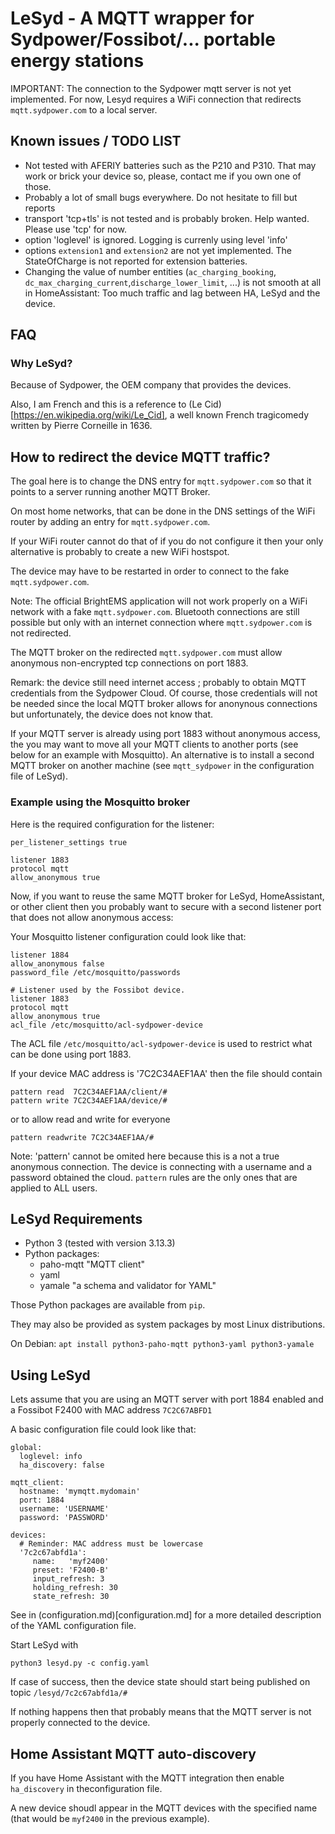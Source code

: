 # LeSyd - A MQTT wrapper for Sydpower/Fossibot/... portable energy stations

IMPORTANT: The connection to the Sydpower mqtt server is not yet implemented. For now, Lesyd requires a WiFi connection that redirects `mqtt.sydpower.com`  to a local server.

## Known issues / TODO LIST

- Not tested with AFERIY batteries such as the P210 and P310. That may work or brick your device so, please, contact me if you own one of those.
- Probably a lot of small bugs everywhere. Do not hesitate to fill but reports
- transport 'tcp+tls' is not tested and is probably broken. Help wanted. Please use 'tcp' for now.
- option 'loglevel' is ignored. Logging is currenly using level 'info'
- options `extension1` and `extension2` are not yet implemented. The StateOfCharge is not reported for extension batteries.
- Changing the value of number entities (`ac_charging_booking`, `dc_max_charging_current`,`discharge_lower_limit`, ...) is not smooth at all in HomeAssistant: Too much traffic and lag between HA, LeSyd and the device.

## FAQ

### Why LeSyd?

Because of Sydpower, the OEM company that provides the devices.

Also, I am French and this is a reference to (Le Cid)[https://en.wikipedia.org/wiki/Le_Cid], a well known French tragicomedy written by Pierre Corneille in 1636.


## How to redirect the device MQTT traffic?

The goal here is to change the DNS entry for `mqtt.sydpower.com` so that it points to a server running another MQTT Broker.

On most home networks, that can be done in the DNS settings of the WiFi router by adding an entry for `mqtt.sydpower.com`.

If your WiFi router cannot do that of if you do not configure it then your only alternative is probably to create a new WiFi hostspot.

The device may have to be restarted in order to connect to the fake `mqtt.sydpower.com`.

Note: The official BrightEMS application will not work properly on a WiFi network with a fake `mqtt.sydpower.com`. Bluetooth connections are still possible but only with an internet connection where `mqtt.sydpower.com` is not redirected.

The MQTT broker on the redirected `mqtt.sydpower.com` must allow anonymous non-encrypted tcp connections on port 1883.

Remark: the device still need internet access ; probably to obtain MQTT credentials from the Sydpower Cloud. Of course, those credentials will not be needed since the local MQTT broker allows for anonynous connections but unfortunately, the device does not know that.   

If your MQTT server is already using port 1883 without anonymous access, the you may want to move all your MQTT clients to another ports (see below for an example with Mosquitto). An alternative is to install a second MQTT broker on another machine (see `mqtt_sydpower` in the configuration file of LeSyd). 


### Example using the Mosquitto broker

Here is the required configuration for the listener: 

```
per_listener_settings true

listener 1883
protocol mqtt
allow_anonymous true
```

Now, if you want to reuse the same MQTT broker for LeSyd, HomeAssistant, or other client then you probably want to secure with a second listener port that does not allow anonymous access:

Your Mosquitto listener configuration could look like that:

```
listener 1884 
allow_anonymous false
password_file /etc/mosquitto/passwords

# Listener used by the Fossibot device.
listener 1883
protocol mqtt
allow_anonymous true
acl_file /etc/mosquitto/acl-sydpower-device
```

The ACL file `/etc/mosquitto/acl-sydpower-device` is used to restrict what can be done using port 1883.

If your device MAC address is '7C2C34AEF1AA' then the file should contain  

```
pattern read  7C2C34AEF1AA/client/#
pattern write 7C2C34AEF1AA/device/#
```
or to allow read and write for everyone
```
pattern readwrite 7C2C34AEF1AA/#
```

Note: 'pattern' cannot be omited here because this is a not a true anonymous connection. The device is connecting with a username and a password obtained the cloud. `pattern` rules are the only ones that are applied to ALL users.

## LeSyd Requirements

- Python 3 (tested with version 3.13.3)
- Python packages:
   - paho-mqtt  "MQTT client"
   - yaml   
   - yamale     "a schema and validator for YAML"
   
Those Python packages are available from `pip`.

They may also be provided as system packages by most Linux distributions.

On Debian: `apt install python3-paho-mqtt python3-yaml python3-yamale`

## Using LeSyd

Lets assume that you are using an MQTT server with port 1884 enabled and a Fossibot F2400 with MAC address `7C2C67ABFD1`

A basic configuration file could look like that:

```
global:
  loglevel: info
  ha_discovery: false
  
mqtt_client:
  hostname: 'mymqtt.mydomain'   
  port: 1884
  username: 'USERNAME'  
  password: 'PASSWORD'  

devices:
  # Reminder: MAC address must be lowercase 
  '7c2c67abfd1a':
     name:   'myf2400'
     preset: 'F2400-B'
     input_refresh: 3
     holding_refresh: 30
     state_refresh: 30
```

See in (configuration.md)[configuration.md] for a more detailed description of the YAML configuration file.

Start LeSyd with

```
python3 lesyd.py -c config.yaml 
```

If case of success, then the device state should start being published on topic `/lesyd/7c2c67abfd1a/#` 

If nothing happens then that probably means that the MQTT server is not properly connected to the device.  

## Home Assistant MQTT auto-discovery

If you have Home Assistant with the MQTT integration then enable `ha_discovery` in theconfiguration file.

A new device shoudl appear in the MQTT devices with the specified name (that would be `myf2400` in the previous example).


